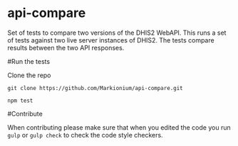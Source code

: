 # api-compare
Set of tests to compare two versions of the DHIS2 WebAPI. This runs a set of tests against two live server instances of DHIS2. The tests compare results between the two API responses.

#Run the tests

Clone the repo
```
git clone https://github.com/Markionium/api-compare.git
```

```
npm test
```

#Contribute

When contributing please make sure that when you edited the code you run `gulp` or `gulp check` to check the code style checkers.
